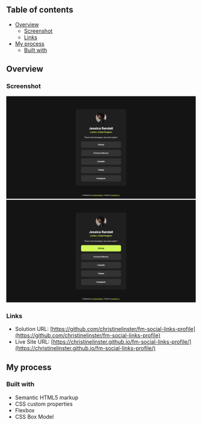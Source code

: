 ## Table of contents

- [Overview](#overview)
  - [Screenshot](#screenshot)
  - [Links](#links)
- [My process](#my-process)
  - [Built with](#built-with)

## Overview

### Screenshot

![](./images/screenshot.png)
![](./images/screenshot-active.png)

### Links

- Solution URL: [https://github.com/christinelinster/fm-social-links-profile](https://github.com/christinelinster/fm-social-links-profile)
- Live Site URL: [https://christinelinster.github.io/fm-social-links-profile/](https://christinelinster.github.io/fm-social-links-profile/)

## My process

### Built with

- Semantic HTML5 markup
- CSS custom properties
- Flexbox
- CSS Box Model
